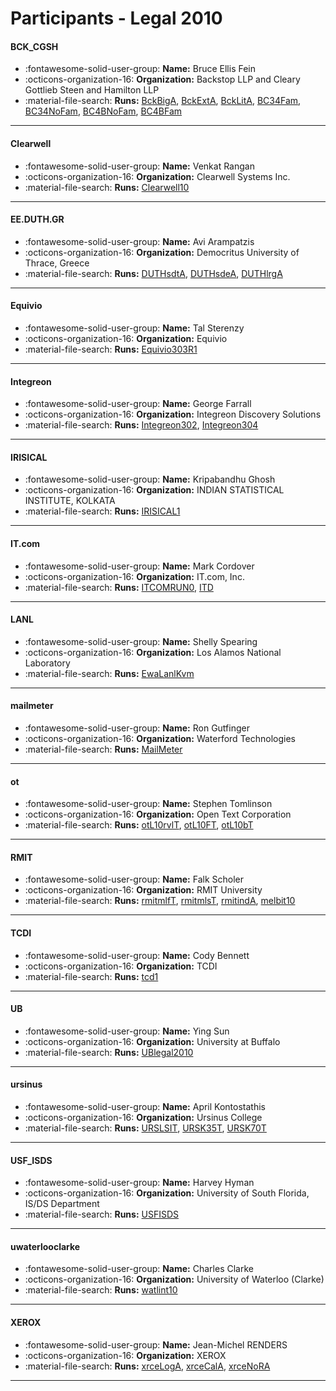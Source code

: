 # Participants - Legal 2010 

#### BCK_CGSH 
 - :fontawesome-solid-user-group: **Name:** Bruce Ellis Fein 
 - :octicons-organization-16: **Organization:** Backstop LLP and Cleary Gottlieb Steen and Hamilton LLP 
 - :material-file-search: **Runs:** [BckBigA](./runs.md#bckbiga), [BckExtA](./runs.md#bckexta), [BckLitA](./runs.md#bcklita), [BC34Fam](./runs.md#bc34fam), [BC34NoFam](./runs.md#bc34nofam), [BC4BNoFam](./runs.md#bc4bnofam), [BC4BFam](./runs.md#bc4bfam) 

---
#### Clearwell 
 - :fontawesome-solid-user-group: **Name:** Venkat Rangan 
 - :octicons-organization-16: **Organization:** Clearwell Systems Inc. 
 - :material-file-search: **Runs:** [Clearwell10](./runs.md#clearwell10) 

---
#### EE.DUTH.GR 
 - :fontawesome-solid-user-group: **Name:** Avi Arampatzis 
 - :octicons-organization-16: **Organization:** Democritus University of Thrace, Greece 
 - :material-file-search: **Runs:** [DUTHsdtA](./runs.md#duthsdta), [DUTHsdeA](./runs.md#duthsdea), [DUTHlrgA](./runs.md#duthlrga) 

---
#### Equivio 
 - :fontawesome-solid-user-group: **Name:** Tal Sterenzy 
 - :octicons-organization-16: **Organization:** Equivio 
 - :material-file-search: **Runs:** [Equivio303R1](./runs.md#equivio303r1) 

---
#### Integreon 
 - :fontawesome-solid-user-group: **Name:** George Farrall 
 - :octicons-organization-16: **Organization:** Integreon Discovery Solutions 
 - :material-file-search: **Runs:** [Integreon302](./runs.md#integreon302), [Integreon304](./runs.md#integreon304) 

---
#### IRISICAL 
 - :fontawesome-solid-user-group: **Name:** Kripabandhu Ghosh 
 - :octicons-organization-16: **Organization:** INDIAN STATISTICAL INSTITUTE, KOLKATA 
 - :material-file-search: **Runs:** [IRISICAL1](./runs.md#irisical1) 

---
#### IT.com 
 - :fontawesome-solid-user-group: **Name:** Mark Cordover 
 - :octicons-organization-16: **Organization:** IT.com, Inc. 
 - :material-file-search: **Runs:** [ITCOMRUN0](./runs.md#itcomrun0), [ITD](./runs.md#itd) 

---
#### LANL 
 - :fontawesome-solid-user-group: **Name:** Shelly Spearing 
 - :octicons-organization-16: **Organization:** Los Alamos National Laboratory 
 - :material-file-search: **Runs:** [EwaLanlKvm](./runs.md#ewalanlkvm) 

---
#### mailmeter 
 - :fontawesome-solid-user-group: **Name:** Ron Gutfinger 
 - :octicons-organization-16: **Organization:** Waterford Technologies 
 - :material-file-search: **Runs:** [MailMeter](./runs.md#mailmeter) 

---
#### ot 
 - :fontawesome-solid-user-group: **Name:** Stephen Tomlinson 
 - :octicons-organization-16: **Organization:** Open Text Corporation 
 - :material-file-search: **Runs:** [otL10rvlT](./runs.md#otl10rvlt), [otL10FT](./runs.md#otl10ft), [otL10bT](./runs.md#otl10bt) 

---
#### RMIT 
 - :fontawesome-solid-user-group: **Name:** Falk Scholer 
 - :octicons-organization-16: **Organization:** RMIT University 
 - :material-file-search: **Runs:** [rmitmlfT](./runs.md#rmitmlft), [rmitmlsT](./runs.md#rmitmlst), [rmitindA](./runs.md#rmitinda), [melbit10](./runs.md#melbit10) 

---
#### TCDI 
 - :fontawesome-solid-user-group: **Name:** Cody Bennett 
 - :octicons-organization-16: **Organization:** TCDI 
 - :material-file-search: **Runs:** [tcd1](./runs.md#tcd1) 

---
#### UB 
 - :fontawesome-solid-user-group: **Name:** Ying Sun 
 - :octicons-organization-16: **Organization:** University at Buffalo 
 - :material-file-search: **Runs:** [UBlegal2010](./runs.md#ublegal2010) 

---
#### ursinus 
 - :fontawesome-solid-user-group: **Name:** April Kontostathis 
 - :octicons-organization-16: **Organization:** Ursinus College 
 - :material-file-search: **Runs:** [URSLSIT](./runs.md#urslsit), [URSK35T](./runs.md#ursk35t), [URSK70T](./runs.md#ursk70t) 

---
#### USF_ISDS 
 - :fontawesome-solid-user-group: **Name:** Harvey Hyman 
 - :octicons-organization-16: **Organization:** University of South Florida, IS/DS Department 
 - :material-file-search: **Runs:** [USFISDS](./runs.md#usfisds) 

---
#### uwaterlooclarke 
 - :fontawesome-solid-user-group: **Name:** Charles Clarke 
 - :octicons-organization-16: **Organization:** University of Waterloo (Clarke) 
 - :material-file-search: **Runs:** [watlint10](./runs.md#watlint10) 

---
#### XEROX 
 - :fontawesome-solid-user-group: **Name:** Jean-Michel RENDERS 
 - :octicons-organization-16: **Organization:** XEROX 
 - :material-file-search: **Runs:** [xrceLogA](./runs.md#xrceloga), [xrceCalA](./runs.md#xrcecala), [xrceNoRA](./runs.md#xrcenora) 

---
